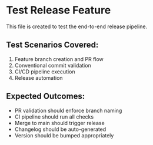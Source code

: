 # Test Release Feature

This file is created to test the end-to-end release pipeline.

## Test Scenarios Covered:
1. Feature branch creation and PR flow
2. Conventional commit validation
3. CI/CD pipeline execution
4. Release automation

## Expected Outcomes:
- PR validation should enforce branch naming
- CI pipeline should run all checks
- Merge to main should trigger release
- Changelog should be auto-generated
- Version should be bumped appropriately